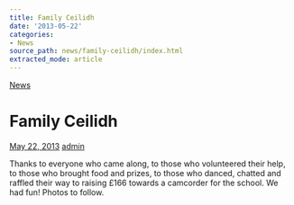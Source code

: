 ```yaml
---
title: Family Ceilidh
date: '2013-05-22'
categories:
- News
source_path: news/family-ceilidh/index.html
extracted_mode: article
---
```

[News](/news/)

# Family Ceilidh

[May 22, 2013](/news/family-ceilidh/) [admin](author/admin/)

Thanks to everyone who came along, to those who volunteered their help, to those who brought food and prizes, to those who danced, chatted and raffled their way to raising £166 towards a camcorder for the school. We had fun! Photos to follow.
